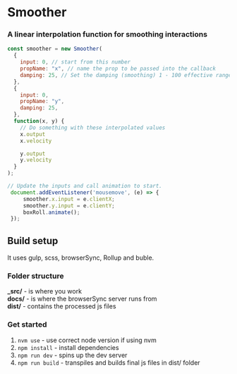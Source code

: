 # Smoother
### A linear interpolation function for smoothing interactions

```javascript
const smoother = new Smoother(
  {
    input: 0, // start from this number
    propName: "x", // name the prop to be passed into the callback
    damping: 25, // Set the damping (smoothing) 1 - 100 effective range
  },
  {
    input: 0,
    propName: "y",
    damping: 25,
  },
  function(x, y) {
    // Do something with these interpolated values
    x.output
    x.velocity

    y.output
    y.velocity
  }
);

// Update the inputs and call animation to start.
 document.addEventListener('mousemove', (e) => {
     smoother.x.input = e.clientX;
     smoother.y.input = e.clientY;
     boxRoll.animate();
 });
 ```

 ## Build setup

It uses gulp, scss, browserSync, Rollup and buble.

### Folder structure
**_src/** - is where you work  
**docs/** - is where the browserSync server runs from  
**dist/** - contains the processed js files  


### Get started
1. `nvm use` - use correct node version if using nvm
2. `npm install` - install dependencies
3. `npm run dev` - spins up the dev server
4. `npm run build` - transpiles and builds final js files in dist/ folder
